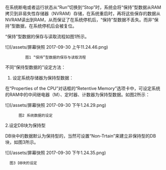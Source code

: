 在系统断电或者运行状态从“Run”切换到“Stop”时，系统会将“保持”型数据从RAM拷贝到非易失性存储器（NVRAM）存储，在系统重启时，再将这些保存的数据从NVRAM读出到RAM，从而保证了在系统停机后，“保持”型数据不丢失。而非“保持”型数据，在系统停机后会被复位。

“保持”型数据的保存与读取流程如图1所示。

![](/assets/屏幕快照 2017-09-30 上午11.24.46.png)

```
         图1 “保持”型数据的保存与读取流程
```

不同“保持型数据的”设定方法：

1. 设定系统存储器为保持型数据：

在“Properties of the CPU”对话框的“Retentive Memory”选项卡中，可设定系统的RAM中的中间继电器（M）、定时器、计数器为保持型数据。如图2所示：

![](/assets/屏幕快照 2017-09-30 下午1.24.29.png)

```
      图2 系统数据的设定
```

   2.设定DB块为保持型

DB块中的数据默认为保持型的，当然可设置“Non-Trtain”来建立非保持型的DB块，如图3所示。

![](/assets/屏幕快照 2017-09-30 下午1.24.35.png)

```
  图3 DB块的设定
```



